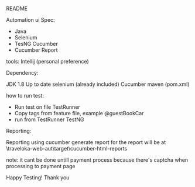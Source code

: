 README

Automation ui Spec:

- Java 
- Selenium
- TesNG Cucumber
- Cucumber Report

tools: Intellij (personal preference)

Dependency:

JDK 1.8 
Up to date selenium (already included) 
Cucumber maven (pom.xml)

how to run test:

- Run test on file TestRunner
- Copy tags from feature file, example @guestBookCar
- run from TestRunner TestNG

Reporting:

Reporting using cucumber generate report for the report will be at \traveloka-web-aut\target\cucumber-html-reports

note: it cant be done untill payment process because there's captcha when processing to payment page

Happy Testing! Thank you

